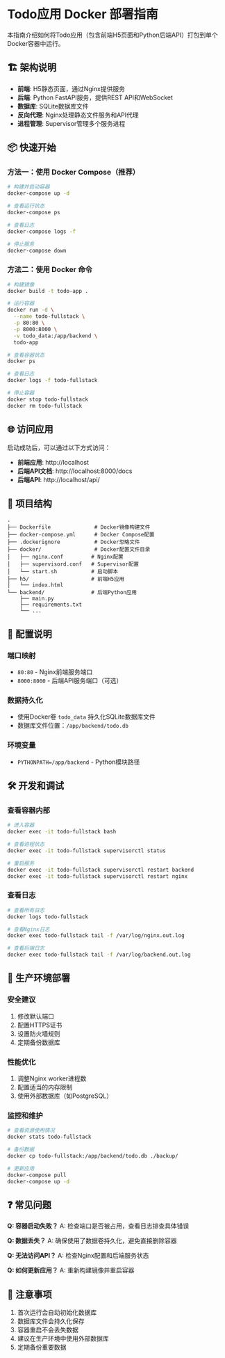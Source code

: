 # Todo应用 Docker 部署指南

本指南介绍如何将Todo应用（包含前端H5页面和Python后端API）打包到单个Docker容器中运行。

## 🏗️ 架构说明

- **前端**: H5静态页面，通过Nginx提供服务
- **后端**: Python FastAPI服务，提供REST API和WebSocket
- **数据库**: SQLite数据库文件
- **反向代理**: Nginx处理静态文件服务和API代理
- **进程管理**: Supervisor管理多个服务进程

## 📦 快速开始

### 方法一：使用 Docker Compose（推荐）

```bash
# 构建并启动容器
docker-compose up -d

# 查看运行状态
docker-compose ps

# 查看日志
docker-compose logs -f

# 停止服务
docker-compose down
```

### 方法二：使用 Docker 命令

```bash
# 构建镜像
docker build -t todo-app .

# 运行容器
docker run -d \
  --name todo-fullstack \
  -p 80:80 \
  -p 8000:8000 \
  -v todo_data:/app/backend \
  todo-app

# 查看容器状态
docker ps

# 查看日志
docker logs -f todo-fullstack

# 停止容器
docker stop todo-fullstack
docker rm todo-fullstack
```

## 🌐 访问应用

启动成功后，可以通过以下方式访问：

- **前端应用**: http://localhost
- **后端API文档**: http://localhost:8000/docs
- **后端API**: http://localhost/api/

## 📁 项目结构

```
.
├── Dockerfile              # Docker镜像构建文件
├── docker-compose.yml      # Docker Compose配置
├── .dockerignore           # Docker忽略文件
├── docker/                 # Docker配置文件目录
│   ├── nginx.conf         # Nginx配置
│   ├── supervisord.conf   # Supervisor配置
│   └── start.sh           # 启动脚本
├── h5/                    # 前端H5应用
│   └── index.html
└── backend/               # 后端Python应用
    ├── main.py
    ├── requirements.txt
    └── ...
```

## 🔧 配置说明

### 端口映射
- `80:80` - Nginx前端服务端口
- `8000:8000` - 后端API服务端口（可选）

### 数据持久化
- 使用Docker卷 `todo_data` 持久化SQLite数据库文件
- 数据库文件位置：`/app/backend/todo.db`

### 环境变量
- `PYTHONPATH=/app/backend` - Python模块路径

## 🛠️ 开发和调试

### 查看容器内部
```bash
# 进入容器
docker exec -it todo-fullstack bash

# 查看进程状态
docker exec -it todo-fullstack supervisorctl status

# 重启服务
docker exec -it todo-fullstack supervisorctl restart backend
docker exec -it todo-fullstack supervisorctl restart nginx
```

### 查看日志
```bash
# 查看所有日志
docker logs todo-fullstack

# 查看Nginx日志
docker exec todo-fullstack tail -f /var/log/nginx.out.log

# 查看后端日志
docker exec todo-fullstack tail -f /var/log/backend.out.log
```

## 🚀 生产环境部署

### 安全建议
1. 修改默认端口
2. 配置HTTPS证书
3. 设置防火墙规则
4. 定期备份数据库

### 性能优化
1. 调整Nginx worker进程数
2. 配置适当的内存限制
3. 使用外部数据库（如PostgreSQL）

### 监控和维护
```bash
# 查看资源使用情况
docker stats todo-fullstack

# 备份数据
docker cp todo-fullstack:/app/backend/todo.db ./backup/

# 更新应用
docker-compose pull
docker-compose up -d
```

## ❓ 常见问题

**Q: 容器启动失败？**
A: 检查端口是否被占用，查看日志排查具体错误

**Q: 数据丢失？**
A: 确保使用了数据卷持久化，避免直接删除容器

**Q: 无法访问API？**
A: 检查Nginx配置和后端服务状态

**Q: 如何更新应用？**
A: 重新构建镜像并重启容器

## 📝 注意事项

1. 首次运行会自动初始化数据库
2. 数据库文件会持久化保存
3. 容器重启不会丢失数据
4. 建议在生产环境中使用外部数据库
5. 定期备份重要数据